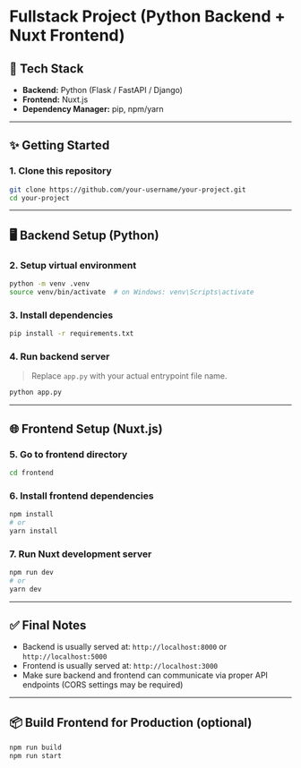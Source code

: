 # Fullstack Project (Python Backend + Nuxt Frontend)

## 🧰 Tech Stack

- **Backend:** Python (Flask / FastAPI / Django)
- **Frontend:** Nuxt.js
- **Dependency Manager:** pip, npm/yarn

---

## ✨ Getting Started

### 1. Clone this repository

```bash
git clone https://github.com/your-username/your-project.git
cd your-project
```

---

## 🖥️ Backend Setup (Python)

### 2. Setup virtual environment

```bash
python -m venv .venv
source venv/bin/activate  # on Windows: venv\Scripts\activate
```

### 3. Install dependencies

```bash
pip install -r requirements.txt
```

### 4. Run backend server

> Replace `app.py` with your actual entrypoint file name.

```bash
python app.py
```

---

## 🌐 Frontend Setup (Nuxt.js)

### 5. Go to frontend directory

```bash
cd frontend
```

### 6. Install frontend dependencies

```bash
npm install
# or
yarn install
```

### 7. Run Nuxt development server

```bash
npm run dev
# or
yarn dev
```

---

## ✅ Final Notes

- Backend is usually served at: `http://localhost:8000` or `http://localhost:5000`
- Frontend is usually served at: `http://localhost:3000`
- Make sure backend and frontend can communicate via proper API endpoints (CORS settings may be required)

---

## 📦 Build Frontend for Production (optional)

```bash
npm run build
npm run start
```

